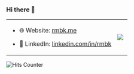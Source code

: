 ### Hi there 👋

<table>
<tbody>
  <tr>
    <td>
      
- 🌐 Website: [rmbk.me](https://rmbk.me)
        
- 👥 LinkedIn: [linkedin.com/in/rmbk](https://linkedin.com/in/rmbk)
    </td>
    <td><img align="left" src="https://github-readme-stats.vercel.app/api?username=uburuntu&show_icons=true&hide_border=true&hide_title=true&include_all_commits=true&count_private=true&hide_rank=true" />
    </td>
  </tr>
</tbody>
</table>

![Hits Counter](https://hits.seeyoufarm.com/api/count/incr/badge.svg?url=https%3A%2F%2Fgithub.com%2Fuburuntu)

<!--
**uburuntu/uburuntu** is a ✨ _special_ ✨ repository because its `README.md` (this file) appears on your GitHub profile.

Here are some ideas to get you started:

- 🔭 I’m currently working on ...
- 🌱 I’m currently learning ...
- 👯 I’m looking to collaborate on ...
- 🤔 I’m looking for help with ...
- 💬 Ask me about ...
- 📫 How to reach me: ...
- 😄 Pronouns: ...
- ⚡ Fun fact: ...
-->
